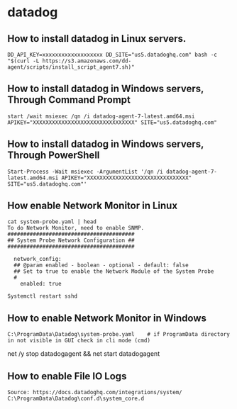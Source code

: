 # datadog

## How to install datadog in Linux servers.
```
DD_API_KEY=xxxxxxxxxxxxxxxxxxx DD_SITE="us5.datadoghq.com" bash -c "$(curl -L https://s3.amazonaws.com/dd-agent/scripts/install_script_agent7.sh)"
```

## How to install datadog in Windows servers, Through Command Prompt
```
start /wait msiexec /qn /i datadog-agent-7-latest.amd64.msi APIKEY="XXXXXXXXXXXXXXXXXXXXXXXXXXXXXXXX" SITE="us5.datadoghq.com"
```
## How to install datadog in Windows servers, Through PowerShell
```
Start-Process -Wait msiexec -ArgumentList '/qn /i datadog-agent-7-latest.amd64.msi APIKEY="XXXXXXXXXXXXXXXXXXXXXXXXXXXXXXXX" SITE="us5.datadoghq.com"'
```
## How enable Network Monitor in Linux
```
cat system-probe.yaml | head
To do Network Monitor, need to enable SNMP.
########################################
## System Probe Network Configuration ##
########################################

  network_config:
  ## @param enabled - boolean - optional - default: false
  ## Set to true to enable the Network Module of the System Probe
  #
    enabled: true
```
```
Systemctl restart sshd
```
## How to enable Network Monitor in Windows
```
C:\ProgramData\Datadog\system-probe.yaml    # if ProgramData directory in not visible in GUI check in cli mode (cmd)
```
net /y stop datadogagent && net start datadogagent

## How to enable File IO Logs
```
Source: https://docs.datadoghq.com/integrations/system/
C:\ProgramData\Datadog\conf.d\system_core.d
```
